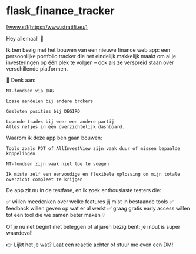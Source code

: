 # flask_finance_tracker

[www.st](https://www.stratifi.eu/)

Hey allemaal! 👋

Ik ben bezig met het bouwen van een nieuwe finance web app: een persoonlijke portfolio tracker die het eindelijk makkelijk maakt om al je investeringen op één plek te volgen – ook als ze verspreid staan over verschillende platformen.

💼 Denk aan:

    NT-fondsen via ING

    Losse aandelen bij andere brokers

    Gesloten posities bij DEGIRO

    Lopende trades bij weer een andere partij
    Alles netjes in één overzichtelijk dashboard.

Waarom ik deze app ben gaan bouwen:

    Tools zoals PDT of AllInvestView zijn vaak duur of missen bepaalde koppelingen

    NT-fondsen zijn vaak niet toe te voegen

    Ik miste zelf een eenvoudige en flexibele oplossing om mijn totale overzicht compleet te krijgen

De app zit nu in de testfase, en ik zoek enthousiaste testers die:

✅ willen meedenken over welke features jij mist in bestaande tools
✅ feedback willen geven op wat er al werkt
✅ graag gratis early access willen tot een tool die we samen beter maken 💡

Of je nu net begint met beleggen of al jaren bezig bent: je input is super waardevol!

👉 Lijkt het je wat? Laat een reactie achter of stuur me even een DM!
